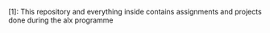 [1]: This repository and everything inside contains assignments
and projects done during the alx programme
